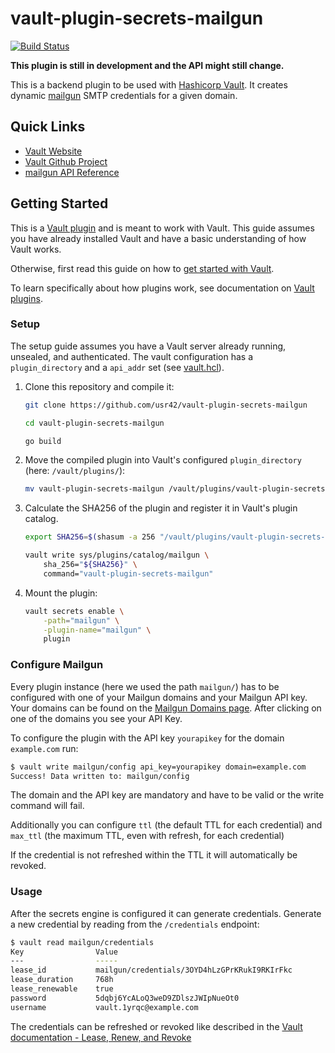 # vault-plugin-secrets-mailgun
[![Build Status](https://travis-ci.org/usr42/vault-plugin-secrets-mailgun.svg?branch=master)](https://travis-ci.org/usr42/vault-plugin-secrets-mailgun)

**This plugin is still in development and the API might still change.**

This is a backend plugin to be used with
[Hashicorp Vault](https://www.github.com/hashicorp/vault).
It creates dynamic [mailgun](https://www.mailgun.com/) SMTP credentials
for a given domain.


## Quick Links
- [Vault Website](https://www.vaultproject.io)
- [Vault Github Project](https://www.github.com/hashicorp/vault)
- [mailgun API Reference](https://documentation.mailgun.com/en/latest/api_reference.html)

## Getting Started

This is a [Vault plugin](https://www.vaultproject.io/docs/internals/plugins.html)
and is meant to work with Vault. This guide assumes you have already
installed Vault and have a basic understanding of how Vault works.

Otherwise, first read this guide on how to
[get started with Vault](https://www.vaultproject.io/intro/getting-started/install.html).

To learn specifically about how plugins work, see documentation on
[Vault plugins](https://www.vaultproject.io/docs/internals/plugins.html).

### Setup

The setup guide assumes you have a Vault server already running,
unsealed, and authenticated. The vault configuration has a
`plugin_directory` and a `api_addr` set (see 
[vault.hcl](docker/vault.hcl)).

1. Clone this repository and compile it:
    ```sh
    git clone https://github.com/usr42/vault-plugin-secrets-mailgun

    cd vault-plugin-secrets-mailgun

    go build
    ```

2. Move the compiled plugin into Vault's configured `plugin_directory`
(here: `/vault/plugins/`):

    ```sh
    mv vault-plugin-secrets-mailgun /vault/plugins/vault-plugin-secrets-mailgun
    ```

3. Calculate the SHA256 of the plugin and register it in Vault's plugin
catalog.

     ```sh
     export SHA256=$(shasum -a 256 "/vault/plugins/vault-plugin-secrets-mailgun" | cut -d' ' -f1)

     vault write sys/plugins/catalog/mailgun \
         sha_256="${SHA256}" \
         command="vault-plugin-secrets-mailgun"
     ```

4. Mount the plugin:

    ```sh
    vault secrets enable \
        -path="mailgun" \
        -plugin-name="mailgun" \
        plugin
    ```

### Configure Mailgun

Every plugin instance (here we used the path `mailgun/`) has to be configured
with one of your Mailgun domains and your Mailgun API key. Your domains can be
found on the [Mailgun Domains page](https://app.mailgun.com/app/domains/).
After clicking on one of the domains you see your API Key.

To configure the plugin with the API key `yourapikey` for the domain
`example.com` run:
```sh
$ vault write mailgun/config api_key=yourapikey domain=example.com
Success! Data written to: mailgun/config
```
The domain and the API key are mandatory and have to be valid or the write
command will fail.

Additionally you can configure `ttl` (the default TTL for each credential) and
`max_ttl` (the maximum TTL, even with refresh, for each credential)

If the credential is not refreshed within the TTL it will automatically be
revoked.

### Usage

After the secrets engine is configured it can generate credentials.
Generate a new credential by reading from the `/credentials` endpoint:

```sh
$ vault read mailgun/credentials
Key                Value
---                -----
lease_id           mailgun/credentials/3OYD4hLzGPrKRukI9RKIrFkc
lease_duration     768h
lease_renewable    true
password           5dqbj6YcALoQ3weD9ZDlszJWIpNueOt0
username           vault.1yrqc@example.com
```

The credentials can be refreshed or revoked like described in the
[Vault documentation - Lease, Renew, and Revoke](https://www.vaultproject.io/docs/concepts/lease.html)
